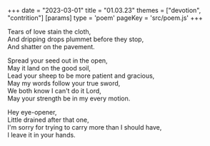 +++
date = "2023-03-01"
title = "01.03.23"
themes = ["devotion", "contrition"]
[params]
  type = 'poem'
  pageKey = 'src/poem.js'
+++

Tears of love stain the cloth,  
And dripping drops plummet before they stop,  
And shatter on the pavement.  
  
Spread your seed out in the open,  
May it land on the good soil,  
Lead your sheep to be more patient and gracious,  
May my words follow your true sword,  
We both know I can't do it Lord,  
May your strength be in my every motion.  
  
Hey eye-opener,  
Little drained after that one,  
I'm sorry for trying to carry more than I should have,  
I leave it in your hands.
